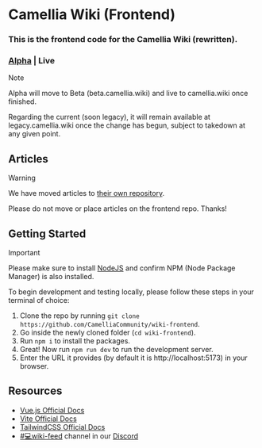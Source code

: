 # Camellia Wiki (Frontend)
### This is the frontend code for the Camellia Wiki (rewritten).

### [Alpha](https://alpha.camellia.wiki) | Live

> [!NOTE]
> Alpha will move to Beta (beta.camellia.wiki) and live to camellia.wiki once finished.
> 
> Regarding the current (soon legacy), it will remain available at legacy.camellia.wiki once the change has begun, subject to takedown at any given point.


## Articles

> [!WARNING]
> We have moved articles to [their own repository]([https://github.com/CamelliaCommunity/wiki-articles).
> 
> Please do not move or place articles on the frontend repo. Thanks!


## Getting Started

> [!IMPORTANT]
> Please make sure to install [NodeJS](https://nodejs.org) and confirm NPM (Node Package Manager) is also installed.

To begin development and testing locally, please follow these steps in your terminal of choice:
1. Clone the repo by running `git clone https://github.com/CamelliaCommunity/wiki-frontend`.
2. Go inside the newly cloned folder (`cd wiki-frontend`).
3. Run `npm i` to install the packages.
4. Great! Now run `npm run dev` to run the development server.
5. Enter the URL it provides (by default it is http://localhost:5173) in your browser.


## Resources

- [Vue.js Official Docs](https://vuejs.org/guide/)
- [Vite Official Docs](https://vitejs.dev/guide/)
- [TailwindCSS Official Docs](https://tailwindcss.com/docs/)
- [#💻wiki-feed](https://discord.com/channels/435720333786480641/1174624963584610334) channel in our [Discord](https://discord.gg/camellia)
